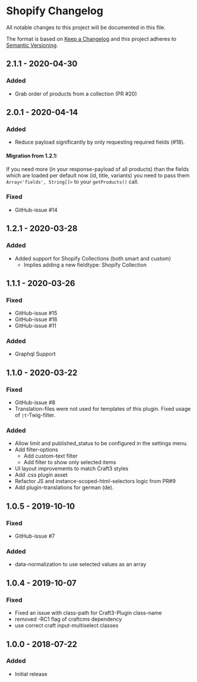 # Shopify Changelog

All notable changes to this project will be documented in this file.

The format is based on [Keep a Changelog](http://keepachangelog.com/) and this project adheres to [Semantic Versioning](http://semver.org/).

## 2.1.1 - 2020-04-30

### Added

-   Grab order of products from a collection (PR #20)

## 2.0.1 - 2020-04-14

### Added

-   Reduce payload significantly by only requesting required fields (#18).

#### Migration from 1.2.1:

If you need more (in your response-payload of all products) than the fields which are loaded per default now (id, title, variants) you need to pass them `Array<'fields', String[]>` to your `getProducts()` call. 

### Fixed

-   GitHub-issue #14
    
    
## 1.2.1 - 2020-03-28

### Added

-   Added support for Shopify Collections (both smart and custom)
    - Implies adding a new fieldtype: Shopify Collection

## 1.1.1 - 2020-03-26

### Fixed

-   GitHub-issue #15
-   GitHub-issue #16
-   GitHub-issue #11

### Added

-   Graphql Support

## 1.1.0 - 2020-03-22

### Fixed

-   GitHub-issue #8
-   Translation-files were not used for templates of this plugin. Fixed usage of `|t`-Twig-filter. 

### Added

-   Allow limit and published_status to be configured in the settings menu.
-   Add filter-options
    - Add custom-text filter
    - Add filter to show only selected items
-   UI layout improvements to match Craft3 styles
-   Add .css plugin asset
-   Refactor JS and instance-scoped-html-selectors logic from PR#9
-   Add plugin-translations for german (de).

## 1.0.5 - 2019-10-10

### Fixed

-   GitHub-issue #7

### Added

-   data-normalization to use selected values as an array

## 1.0.4 - 2019-10-07

### Fixed

-   Fixed an issue with class-path for Craft3-Plugin class-name
-   removed -RC1 flag of craftcms dependency
-   use correct craft input-multiselect classes

## 1.0.0 - 2018-07-22

### Added

-   Initial release
